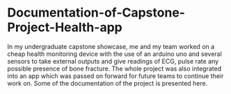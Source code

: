 # Documentation-of-Capstone-Project-Health-app
In my undergraduate capstone showcase, me and my team worked on a cheap health monitoring device with the use of an arduino uno and several sensors to take external outputs and give readings of ECG, pulse rate any possible presence of bone fracture. The whole project was also integrated into an app which was passed on forward for future teams to continue their work on. Some of the documentation of the project is presented here.

